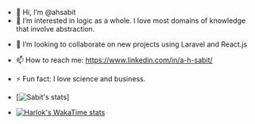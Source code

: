 - 👋 Hi, I’m @ahsabit
- 👀 I’m interested in logic as a whole. I love most domains of knowledge that involve abstraction.
<!--- - 🌱 I’m currently learning --->
- 💞️ I’m looking to collaborate on new projects using Laravel and React.js
- 📫 How to reach me: https://www.linkedin.com/in/a-h-sabit/
- ⚡ Fun fact: I love science and business.

- [![Sabit's stats](https://github-stats-el6j3pysb-a-h-sabits-projects.vercel.app/api?username=ahsabit&show_icons=true&theme=radical)]
- [![Harlok's WakaTime stats](https://)](https://github.com/anuraghazra/github-readme-stats)

<!---
ahsabit/ahsabit is a ✨ special ✨ repository because its `README.md` (this file) appears on your GitHub profile.
You can click the Preview link to take a look at your changes.
--->
